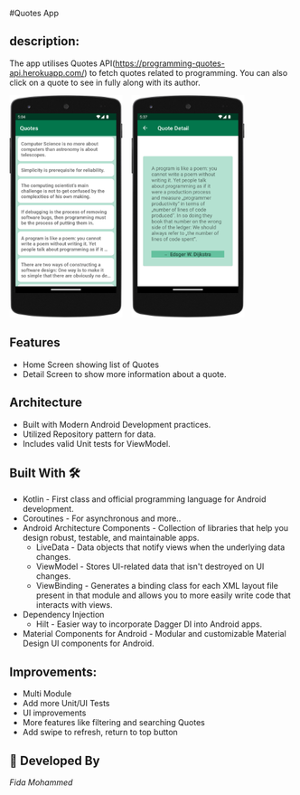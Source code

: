 #Quotes App

## description: 

The app utilises Quotes API(https://programming-quotes-api.herokuapp.com/) to fetch quotes related to programming. You can also click on a quote to see in fully along with its author.

<img  src="/QuotesList.png" width="200"/> &nbsp;&nbsp;  <img  src="/quote_detail.png" width="200"/> &nbsp;&nbsp; 

## Features
* Home Screen showing list of Quotes
* Detail Screen to show more information about a quote.

## Architecture
* Built with Modern Android Development practices.
* Utilized Repository pattern for data.
* Includes valid Unit tests for ViewModel.

## Built With 🛠
- Kotlin - First class and official programming language for Android development.
- Coroutines - For asynchronous and more..
- Android Architecture Components - Collection of libraries that help you design robust, testable, and maintainable apps.
    - LiveData - Data objects that notify views when the underlying data changes.
    - ViewModel - Stores UI-related data that isn't destroyed on UI changes.
    - ViewBinding - Generates a binding class for each XML layout file present in that module and allows you to more easily write code that interacts with views.
- Dependency Injection
    - Hilt - Easier way to incorporate Dagger DI into Android apps.
- Material Components for Android - Modular and customizable Material Design UI components for Android.

## Improvements:
- Multi Module
- Add more Unit/UI Tests
- UI improvements
- More features like filtering and searching Quotes
- Add swipe to refresh, return to top button 

## 👨 Developed By
*Fida Mohammed*

